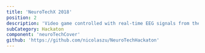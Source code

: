 ```yaml
---
title: 'NeuroTechX 2018'
position: 2
description: 'Video game controlled with real-time EEG signals from the brain.'
subCategory: Hackaton
component: 'neuroTechCover'
github: 'https://github.com/nicolaszu/NeuroTechHackaton'
---
```

